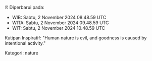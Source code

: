 ⏰ Diperbarui pada:
- WIB: Sabtu, 2 November 2024 08.48.59 UTC
- WITA: Sabtu, 2 November 2024 09.48.59 UTC
- WIT: Sabtu, 2 November 2024 10.48.59 UTC

Kutipan Inspiratif:
"Human nature is evil, and goodness is caused by intentional activity."


Kategori: nature

